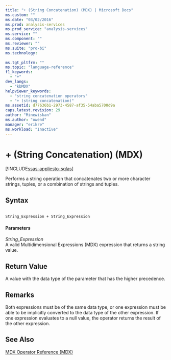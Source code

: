 ```yaml
---
title: "+ (String Concatenation) (MDX) | Microsoft Docs"
ms.custom: ""
ms.date: "03/02/2016"
ms.prod: analysis-services
ms.prod_service: "analysis-services"
ms.service: ""
ms.component: ""
ms.reviewer: ""
ms.suite: "pro-bi"
ms.technology: 
  
ms.tgt_pltfrm: ""
ms.topic: "language-reference"
f1_keywords: 
  - "+"
dev_langs: 
  - "kbMDX"
helpviewer_keywords: 
  - "string concatenation operators"
  - "+ (string concatenation)"
ms.assetid: d77636b1-2973-4587-af35-54aba5700d9a
caps.latest.revision: 29
author: "Minewiskan"
ms.author: "owend"
manager: "erikre"
ms.workload: "Inactive"
---
```

# + (String Concatenation) (MDX)
[!INCLUDE[ssas-appliesto-sqlas](../includes/ssas-appliesto-sqlas.md)]

  Performs a string operation that concatenates two or more character strings, tuples, or a combination of strings and tuples.  
  
## Syntax  
  
```  
  
String_Expression + String_Expression  
```  
  
#### Parameters  
 *String_Expression*  
 A valid Multidimensional Expressions (MDX) expression that returns a string value.  
  
## Return Value  
 A value with the data type of the parameter that has the higher precedence.  
  
## Remarks  
 Both expressions must be of the same data type, or one expression must be able to be implicitly converted to the data type of the other expression. If one expression evaluates to a null value, the operator returns the result of the other expression.  
  
## See Also  
 [MDX Operator Reference &#40;MDX&#41;](../mdx/mdx-operator-reference-mdx.md)  
  
  
